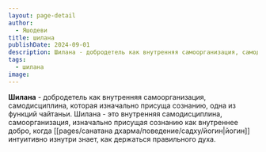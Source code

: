 ```yaml
---
layout: page-detail
author:
  - Яшодеви
title: шилана
publishDate: 2024-09-01
description: Шилана - добродетель как внутренняя самоорганизация, самодисциплина, которая изначально присуща сознанию, одна из функций чайтаньи.
tags:
  - шилана
image:
---
```

**Шилана** - добродетель как внутренняя самоорганизация, самодисциплина, которая изначально присуща сознанию, одна из функций чайтаньи. Шилана - это внутренняя самодисциплина, самоорганизация, изначально присущая сознанию как внутреннее добро, когда [[pages/санатана дхарма/поведение/садху/йогин|йогин]] интуитивно изнутри знает, как держаться правильного духа.

